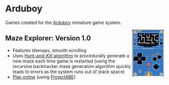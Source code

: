 # Arduboy
Games created for the [Arduboy](https://arduboy.com/) miniature game system.

<img align="right" src="MazeExplorer-01/screenshot.png" width="100" height="150">

Maze Explorer: Version 1.0
--------------------------
 * Features tilemaps, smooth scrolling 
 * Uses [Hunt-and-Kill algorithm](http://weblog.jamisbuck.org/2011/1/24/maze-generation-hunt-and-kill-algorithm) to procedurally generate a new maze each time game is restarted (using the recursive backtracker maze generation algorithm quickly leads to errors as the system runs out of stack space)
* [Play online](https://felipemanga.github.io/ProjectABE/?hex=https://raw.githubusercontent.com/stemkoski/Arduboy/master/MazeExplorer-01/build.hex&skin=Arduboy) (using [ProjectABE](https://github.com/felipemanga/ProjectABE))
